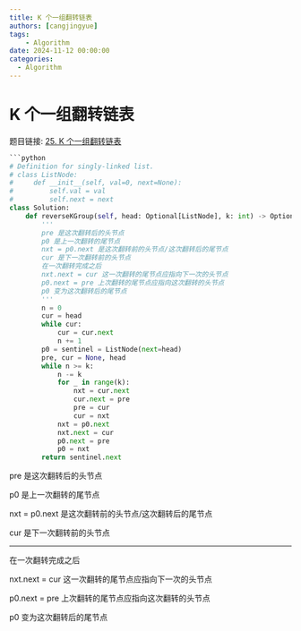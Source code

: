 ```yaml
---
title: K 个一组翻转链表
authors: [cangjingyue]
tags: 
    - Algorithm
date: 2024-11-12 00:00:00
categories:
  - Algorithm
---
```


# K 个一组翻转链表

题目链接: [25. K 个一组翻转链表](https://leetcode.cn/problems/reverse-nodes-in-k-group/)

```python
```python
# Definition for singly-linked list.
# class ListNode:
#     def __init__(self, val=0, next=None):
#         self.val = val
#         self.next = next
class Solution:
    def reverseKGroup(self, head: Optional[ListNode], k: int) -> Optional[ListNode]:
        '''
        pre 是这次翻转后的头节点
        p0 是上一次翻转的尾节点
        nxt = p0.next 是这次翻转前的头节点/这次翻转后的尾节点
        cur 是下一次翻转前的头节点
        在一次翻转完成之后
        nxt.next = cur 这一次翻转的尾节点应指向下一次的头节点
        p0.next = pre 上次翻转的尾节点应指向这次翻转的头节点
        p0 变为这次翻转后的尾节点
        '''
        n = 0
        cur = head
        while cur:
            cur = cur.next
            n += 1
        p0 = sentinel = ListNode(next=head)
        pre, cur = None, head
        while n >= k:
            n -= k
            for _ in range(k):  
                nxt = cur.next
                cur.next = pre
                pre = cur
                cur = nxt
            nxt = p0.next
            nxt.next = cur
            p0.next = pre
            p0 = nxt
        return sentinel.next
```

pre 是这次翻转后的头节点

p0 是上一次翻转的尾节点

nxt = p0.next 是这次翻转前的头节点/这次翻转后的尾节点

cur 是下一次翻转前的头节点

---

在一次翻转完成之后

nxt.next = cur 这一次翻转的尾节点应指向下一次的头节点

p0.next = pre 上次翻转的尾节点应指向这次翻转的头节点

p0 变为这次翻转后的尾节点
